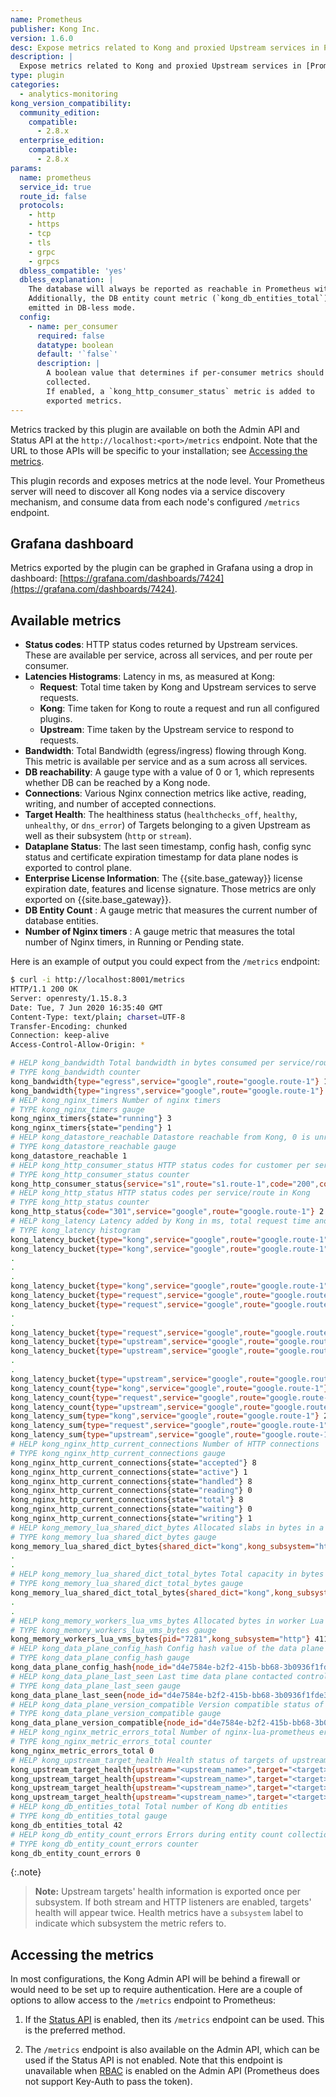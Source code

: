 ```yaml
---
name: Prometheus
publisher: Kong Inc.
version: 1.6.0
desc: Expose metrics related to Kong and proxied Upstream services in Prometheus exposition format
description: |
  Expose metrics related to Kong and proxied Upstream services in [Prometheus](https://prometheus.io/docs/introduction/overview/) exposition format, which can be scraped by a Prometheus Server.
type: plugin
categories:
  - analytics-monitoring
kong_version_compatibility:
  community_edition:
    compatible:
      - 2.8.x
  enterprise_edition:
    compatible:
      - 2.8.x
params:
  name: prometheus
  service_id: true
  route_id: false
  protocols:
    - http
    - https
    - tcp
    - tls
    - grpc
    - grpcs
  dbless_compatible: 'yes'
  dbless_explanation: |
    The database will always be reported as reachable in Prometheus with DB-less.
    Additionally, the DB entity count metric (`kong_db_entities_total`) is not
    emitted in DB-less mode.
  config:
    - name: per_consumer
      required: false
      datatype: boolean
      default: '`false`'
      description: |
        A boolean value that determines if per-consumer metrics should be
        collected.
        If enabled, a `kong_http_consumer_status` metric is added to
        exported metrics.
---
```


Metrics tracked by this plugin are available on both the Admin API and Status
API at the `http://localhost:<port>/metrics`
endpoint. Note that the URL to those APIs will be specific to your
installation; see [Accessing the metrics](#accessing-the-metrics).

This plugin records and exposes metrics at the node level. Your Prometheus
server will need to discover all Kong nodes via a service discovery mechanism,
and consume data from each node's configured `/metrics` endpoint.

## Grafana dashboard

Metrics exported by the plugin can be graphed in Grafana using a drop in
dashboard: [https://grafana.com/dashboards/7424](https://grafana.com/dashboards/7424).

## Available metrics

- **Status codes**: HTTP status codes returned by Upstream services.
  These are available per service, across all services, and per route per consumer.
- **Latencies Histograms**: Latency in ms, as measured at Kong:
   - **Request**: Total time taken by Kong and Upstream services to serve
     requests.
   - **Kong**: Time taken for Kong to route a request and run all configured
     plugins.
   - **Upstream**: Time taken by the Upstream service to respond to requests.
- **Bandwidth**: Total Bandwidth (egress/ingress) flowing through Kong.
  This metric is available per service and as a sum across all services.
- **DB reachability**: A gauge type with a value of 0 or 1, which represents
  whether DB can be reached by a Kong node.
- **Connections**: Various Nginx connection metrics like active, reading,
  writing, and number of accepted connections.
- **Target Health**: The healthiness status (`healthchecks_off`, `healthy`, `unhealthy`, or `dns_error`) of Targets
  belonging to a given Upstream as well as their subsystem (`http` or `stream`).
- **Dataplane Status**: The last seen timestamp, config hash, config sync status and certificate expiration timestamp for
data plane nodes is exported to control plane.
- **Enterprise License Information**: The {{site.base_gateway}} license expiration date, features and
license signature. Those metrics are only exported on {{site.base_gateway}}.
- **DB Entity Count** <span class="badge enterprise"></span> : A gauge metric that
    measures the current number of database entities.
- **Number of Nginx timers** : A gauge metric that measures the total number of Nginx 
    timers, in Running or Pending state.

Here is an example of output you could expect from the `/metrics` endpoint:

```bash
$ curl -i http://localhost:8001/metrics
HTTP/1.1 200 OK
Server: openresty/1.15.8.3
Date: Tue, 7 Jun 2020 16:35:40 GMT
Content-Type: text/plain; charset=UTF-8
Transfer-Encoding: chunked
Connection: keep-alive
Access-Control-Allow-Origin: *

# HELP kong_bandwidth Total bandwidth in bytes consumed per service/route in Kong
# TYPE kong_bandwidth counter
kong_bandwidth{type="egress",service="google",route="google.route-1"} 1277
kong_bandwidth{type="ingress",service="google",route="google.route-1"} 254
# HELP kong_nginx_timers Number of nginx timers
# TYPE kong_nginx_timers gauge
kong_nginx_timers{state="running"} 3
kong_nginx_timers{state="pending"} 1
# HELP kong_datastore_reachable Datastore reachable from Kong, 0 is unreachable
# TYPE kong_datastore_reachable gauge
kong_datastore_reachable 1
# HELP kong_http_consumer_status HTTP status codes for customer per service/route in Kong
# TYPE kong_http_consumer_status counter
kong_http_consumer_status{service="s1",route="s1.route-1",code="200",consumer="<CONSUMER_USERNAME>"} 3
# HELP kong_http_status HTTP status codes per service/route in Kong
# TYPE kong_http_status counter
kong_http_status{code="301",service="google",route="google.route-1"} 2
# HELP kong_latency Latency added by Kong in ms, total request time and upstream latency for each service in Kong
# TYPE kong_latency histogram
kong_latency_bucket{type="kong",service="google",route="google.route-1",le="00001.0"} 1
kong_latency_bucket{type="kong",service="google",route="google.route-1",le="00002.0"} 1
.
.
.
kong_latency_bucket{type="kong",service="google",route="google.route-1",le="+Inf"} 2
kong_latency_bucket{type="request",service="google",route="google.route-1",le="00300.0"} 1
kong_latency_bucket{type="request",service="google",route="google.route-1",le="00400.0"} 1
.
.
kong_latency_bucket{type="request",service="google",route="google.route-1",le="+Inf"} 2
kong_latency_bucket{type="upstream",service="google",route="google.route-1",le="00300.0"} 2
kong_latency_bucket{type="upstream",service="google",route="google.route-1",le="00400.0"} 2
.
.
kong_latency_bucket{type="upstream",service="google",route="google.route-1",le="+Inf"} 2
kong_latency_count{type="kong",service="google",route="google.route-1"} 2
kong_latency_count{type="request",service="google",route="google.route-1"} 2
kong_latency_count{type="upstream",service="google",route="google.route-1"} 2
kong_latency_sum{type="kong",service="google",route="google.route-1"} 2145
kong_latency_sum{type="request",service="google",route="google.route-1"} 2672
kong_latency_sum{type="upstream",service="google",route="google.route-1"} 527
# HELP kong_nginx_http_current_connections Number of HTTP connections
# TYPE kong_nginx_http_current_connections gauge
kong_nginx_http_current_connections{state="accepted"} 8
kong_nginx_http_current_connections{state="active"} 1
kong_nginx_http_current_connections{state="handled"} 8
kong_nginx_http_current_connections{state="reading"} 0
kong_nginx_http_current_connections{state="total"} 8
kong_nginx_http_current_connections{state="waiting"} 0
kong_nginx_http_current_connections{state="writing"} 1
# HELP kong_memory_lua_shared_dict_bytes Allocated slabs in bytes in a shared_dict
# TYPE kong_memory_lua_shared_dict_bytes gauge
kong_memory_lua_shared_dict_bytes{shared_dict="kong",kong_subsystem="http"} 40960
.
.
# HELP kong_memory_lua_shared_dict_total_bytes Total capacity in bytes of a shared_dict
# TYPE kong_memory_lua_shared_dict_total_bytes gauge
kong_memory_lua_shared_dict_total_bytes{shared_dict="kong",kong_subsystem="http"} 5242880
.
.
# HELP kong_memory_workers_lua_vms_bytes Allocated bytes in worker Lua VM
# TYPE kong_memory_workers_lua_vms_bytes gauge
kong_memory_workers_lua_vms_bytes{pid="7281",kong_subsystem="http"} 41124353
# HELP kong_data_plane_config_hash Config hash value of the data plane
# TYPE kong_data_plane_config_hash gauge
kong_data_plane_config_hash{node_id="d4e7584e-b2f2-415b-bb68-3b0936f1fde3",hostname="ubuntu-bionic",ip="127.0.0.1"} 1.7158931820287e+38
# HELP kong_data_plane_last_seen Last time data plane contacted control plane
# TYPE kong_data_plane_last_seen gauge
kong_data_plane_last_seen{node_id="d4e7584e-b2f2-415b-bb68-3b0936f1fde3",hostname="ubuntu-bionic",ip="127.0.0.1"} 1600190275
# HELP kong_data_plane_version_compatible Version compatible status of the data plane, 0 is incompatible
# TYPE kong_data_plane_version_compatible gauge
kong_data_plane_version_compatible{node_id="d4e7584e-b2f2-415b-bb68-3b0936f1fde3",hostname="ubuntu-bionic",ip="127.0.0.1",kong_version="2.4.1"} 1
# HELP kong_nginx_metric_errors_total Number of nginx-lua-prometheus errors
# TYPE kong_nginx_metric_errors_total counter
kong_nginx_metric_errors_total 0
# HELP kong_upstream_target_health Health status of targets of upstream. States = healthchecks_off|healthy|unhealthy|dns_error, value is 1 when state is populated.
kong_upstream_target_health{upstream="<upstream_name>",target="<target>",address="<ip>:<port>",state="healthchecks_off",subsystem="http"} 0
kong_upstream_target_health{upstream="<upstream_name>",target="<target>",address="<ip>:<port>",state="healthy",subsystem="http"} 1
kong_upstream_target_health{upstream="<upstream_name>",target="<target>",address="<ip>:<port>",state="unhealthy",subsystem="http"} 0
kong_upstream_target_health{upstream="<upstream_name>",target="<target>",address="<ip>:<port>",state="dns_error",subsystem="http"} 0
# HELP kong_db_entities_total Total number of Kong db entities
# TYPE kong_db_entities_total gauge
kong_db_entities_total 42
# HELP kong_db_entity_count_errors Errors during entity count collection
# TYPE kong_db_entity_count_errors counter
kong_db_entity_count_errors 0

```

{:.note}
> **Note:** Upstream targets' health information is exported once per subsystem. If both
stream and HTTP listeners are enabled, targets' health will appear twice. Health metrics
have a `subsystem` label to indicate which subsystem the metric refers to.

## Accessing the metrics

In most configurations, the Kong Admin API will be behind a firewall or would
need to be set up to require authentication. Here are a couple of options to
allow access to the `/metrics` endpoint to Prometheus:


1. If the [Status API](/gateway/latest/reference/configuration/#status_listen)
   is enabled, then its `/metrics` endpoint can be used.
   This is the preferred method.

1. The `/metrics` endpoint is also available on the Admin API, which can be used
   if the Status API is not enabled. Note that this endpoint is unavailable
   when [RBAC](/gateway/latest/admin-api/rbac/reference/) is enabled on the
   Admin API (Prometheus does not support Key-Auth to pass the token).

